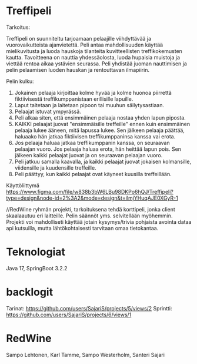 # Treffipeli

Tarkoitus:

Treffipeli on suunniteltu tarjoamaan pelaajille viihdyttävää ja vuorovaikutteista ajanvietettä. Peli antaa mahdollisuuden käyttää mielikuvitusta ja luoda hauskoja tilanteita kuvitteellisten treffikokemusten kautta. Tavoitteena on nauttia yhdessäolosta, luoda hupaisia muistoja ja viettää rentoa aikaa ystävien seurassa. Peli yhdistää juoman nauttimisen ja pelin pelaamisen luoden hauskan ja rentouttavan ilmapiirin.

Pelin kulku:

1.	Jokainen pelaaja kirjoittaa kolme hyvää ja kolme huonoa piirrettä fiktiivisestä treffikumppanistaan erillisille lapuille.
2.	Laput taitetaan ja laitetaan pipoon tai muuhun säilytysastiaan.
3.	Pelaajat istuvat ympyrässä.
4.	Peli alkaa siten, että ensimmäinen pelaaja nostaa yhden lapun piposta.
5.	KAIKKI pelaajat juovat "ensimmäisille treffeille" ennen kuin ensimmäinen pelaaja lukee ääneen, mitä lapussa lukee. Sen jälkeen pelaaja päättää, haluaako hän jatkaa fiktiivisen treffikumppaninsa kanssa vai erota.
6.	Jos pelaaja haluaa jatkaa treffikumppanin kanssa, on seuraavan pelaajan vuoro. Jos pelaaja haluaa erota, hän heittää lapun pois. Sen jälkeen kaikki pelaajat juovat ja on seuraavan pelaajan vuoro.
7.	Peli jatkuu samalla kaavalla, ja kaikki pelaajat juovat jokaisen kolmansille, viidensille ja kuudensille treffeille.
8.	Peli päättyy, kun kaikki pelaajat ovat käyneet kuusilla treffeillään.

Käyttöliittymä
https://www.figma.com/file/w838b3bW6LBu98DKPo6hQJ/Treffipeli?type=design&node-id=2%3A2&mode=design&t=ilmjYHuqAJE0XGyR-1



//RedWine ryhmän projekti, tarkoituksena tehdä korttipeli, jonka client skaalaautuu eri laitteille.
Pelin säännöt yms. selvitellään myöhemmin. Projekti voi mahdolliseti käyttää jotain kysymys/trivia pohjaista avointa dataa api kutsuilla, mutta lähtökohtaisesti tarvitaan omaa tietokantaa.

# Teknologiat

Java 17,
SpringBoot 3.2.2

# backlogit
Tarinat: https://github.com/users/SajariS/projects/5/views/2
Sprintti: https://github.com/users/SajariS/projects/6/views/1

# RedWine

Sampo Lehtonen,
Karl Tamme,
Sampo Westerholm,
Santeri Sajari
